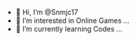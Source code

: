 - 👋 Hi, I’m @Snmjc17
- 👀 I’m interested in Online Games ...
- 🌱 I’m currently learning Codes ...

<!---
Snmjc17/Snmjc17 is a ✨ special ✨ repository because its `README.md` (this file) appears on your GitHub profile.
You can click the Preview link to take a look at your changes.
--->
